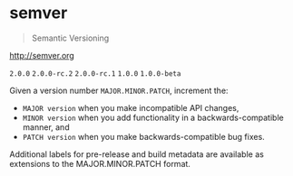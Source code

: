 # semver

> Semantic Versioning

<http://semver.org>

`2.0.0` `2.0.0-rc.2` `2.0.0-rc.1` `1.0.0` `1.0.0-beta`

Given a version number `MAJOR.MINOR.PATCH`, increment the:

* `MAJOR version` when you make incompatible API changes,
* `MINOR version` when you add functionality in a backwards-compatible manner, and
* `PATCH version` when you make backwards-compatible bug fixes.

Additional labels for pre-release and build metadata are available as extensions to the MAJOR.MINOR.PATCH format.



